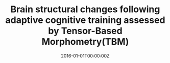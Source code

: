 ---
title: "Brain structural changes following adaptive cognitive training assessed by Tensor-Based Morphometry(TBM)"
authors:
- Colom, R.
- Hua, X.
- Martínez, K.
- Burgaleta, M.
- Román, F.J.
- Gunter, J.L.
- Carmona, S.
- Jaeggi, S.M.
- Thompson, P.M.
date: "2016-01-01T00:00:00Z"
doi: ""
publishDate: "2016-01-01T00:00:00Z"
publication_types: ["2"]
publication: "In *Neuropsychologia*"
tags:
- Others
featured: false
links:
- name: Link
  url: https://www.sciencedirect.com/science/article/abs/pii/S0028393216302780
---